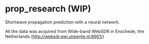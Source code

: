 # prop_research (WIP)

Shortwave propagation prediction with a neural network.

All the data was acquired from Wide-band WebSDR in Enschede, the Netherlands (http://websdr.ewi.utwente.nl:8901/)
